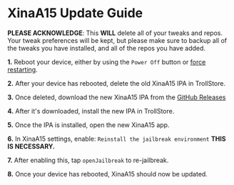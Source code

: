 # XinaA15 Update Guide
**PLEASE ACKNOWLEDGE**: This **WILL** delete all of your tweaks and repos. Your tweak preferences will be kept, but please make sure to backup all of the tweaks you have installed, and all of the repos you have added.

**1.** Reboot your device, either by using the `Power Off` button or [force restarting](https://support.apple.com/guide/iphone/force-restart-iphone-iph8903c3ee6/ios).

**2.** After your device has rebooted, delete the old XinaA15 IPA in TrollStore.

**3.** Once deleted, download the new XinaA15 IPA from the [GitHub Releases](https://github.com/jacksight/xina520_official_jailbreak/releases)

**4.** After it's downloaded, install the new IPA in TrollStore.

**5.** Once the IPA is installed, open the new XinaA15 app.

**6.** In XinaA15 settings, enable: `Reinstall the jailbreak environment` **THIS IS NECESSARY.**

**7.** After enabling this, tap `openJailbreak` to re-jailbreak.

**8.** Once your device has rebooted, XinaA15 should now be updated. 
